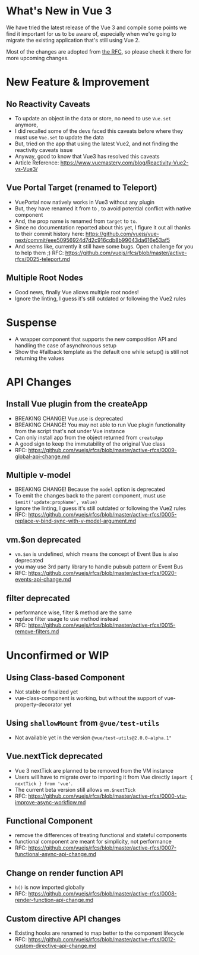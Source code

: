 # What's New in Vue 3

We have tried the latest release of the Vue 3 and compile some points we find it important for us to be aware of, especially when we're going to migrate the existing application that's still using Vue 2.

Most of the changes are adopted from [the RFC](https://github.com/vuejs/rfcs), so please check it there for more upcoming changes.

# New Feature & Improvement

## No Reactivity Caveats

- To update an object in the data or store, no need to use `Vue.set` anymore, 
- I did recalled some of the devs faced this caveats before where they must use `Vue.set` to update the data
- But, tried on the app that using the latest Vue2, and not finding the reactivity caveats issue
- Anyway, good to know that Vue3 has resolved this caveats
- Article Reference: https://www.vuemastery.com/blog/Reactivity-Vue2-vs-Vue3/

## Vue Portal Target (renamed to Teleport)

- VuePortal now natively works in Vue3 without any plugin
- But, they have renamed it from <Portal> to <Teleport>, to avoid potential conflict with native <portal> component
- And, the prop name is renamed from `target` to `to`.
- Since no documentation reported about this yet, I figure it out all thanks to their commit history here:
https://github.com/vuejs/vue-next/commit/eee50956924d7d2c916cdb8b99043da616e53af5
- And seems like, currently it still have some bugs. Open challenge for you to help them ;)
RFC: https://github.com/vuejs/rfcs/blob/master/active-rfcs/0025-teleport.md

## Multiple Root Nodes

- Good news, finally Vue allows multiple root nodes!
- Ignore the linting, I guess it's still outdated or following the Vue2 rules

# Suspense

- A wrapper component that supports the new composition API and handling the case of asynchronous setup
- Show the #fallback template as the default one while setup() is still not returning the values

# API Changes

## Install Vue plugin from the createApp

- BREAKING CHANGE! Vue.use is deprecated
- BREAKING CHANGE! You may not able to run Vue plugin functionality from the script that's not under Vue instance
- Can only install app from the object returned from `createApp`
- A good sign to keep the immutability of the original Vue class
- RFC: https://github.com/vuejs/rfcs/blob/master/active-rfcs/0009-global-api-change.md

## Multiple v-model

- BREAKING CHANGE! Because the `model` option is deprecated
- To emit the changes back to the parent component, must use `$emit('update:propName', value)`
- Ignore the linting, I guess it's still outdated or following the Vue2 rules
- RFC: https://github.com/vuejs/rfcs/blob/master/active-rfcs/0005-replace-v-bind-sync-with-v-model-argument.md

## vm.$on deprecated

- `vm.$on` is undefined, which means the concept of Event Bus is also deprecated
- you may use 3rd party library to handle pubsub pattern or Event Bus
- RFC: https://github.com/vuejs/rfcs/blob/master/active-rfcs/0020-events-api-change.md

## filter deprecated

- performance wise, filter & method are the same
- replace filter usage to use method instead
- RFC: https://github.com/vuejs/rfcs/blob/master/active-rfcs/0015-remove-filters.md

# Unconfirmed or WIP

## Using Class-based Component

- Not stable or finalized yet
- vue-class-component is working, but without the support of vue-property-decorator yet

## Using `shallowMount` from `@vue/test-utils`

- Not available yet in the version `@vue/test-utils@2.0.0-alpha.1"`

## Vue.nextTick deprecated

- Vue 3 nextTick are planned to be removed from the VM instance
- Users will have to migrate over to importing it from Vue directly `import { nextTick } from 'vue'`.
- The current beta version still allows `vm.$nextTick`
- RFC: https://github.com/vuejs/rfcs/blob/master/active-rfcs/0000-vtu-improve-async-workflow.md

## Functional Component

- remove the differences of treating functional and stateful components
- functional component are meant for simplicity, not performance
- RFC: https://github.com/vuejs/rfcs/blob/master/active-rfcs/0007-functional-async-api-change.md

## Change on render function API

- `h()` is now imported globally
- RFC: https://github.com/vuejs/rfcs/blob/master/active-rfcs/0008-render-function-api-change.md

## Custom directive API changes

- Existing hooks are renamed to map better to the component lifecycle
- RFC: https://github.com/vuejs/rfcs/blob/master/active-rfcs/0012-custom-directive-api-change.md